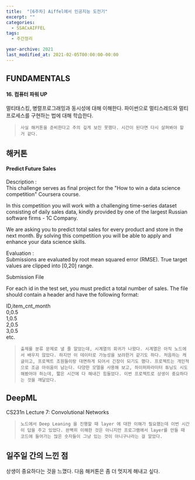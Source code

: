 ```yaml
---
title:  "[6주차] Aiffel에서 인공지능 도전기"
excerpt: ""
categories:
  - SSACxAIFFEL
tags:
  - 주간정리

year-archive: 2021
last_modified_at: 2021-02-05T00:00:00-00:00
---
```


## FUNDAMENTALS  
#### 16. 컴퓨터 파워 UP  
멀티태스킹, 병렬프로그래밍과 동시성에 대해 이해한다. 파이썬으로 멀티스레드와 멀티프로세스를 구현하는 법에 대해 학습한다.  
>`사실 해커톤을 준비한다고 주의 깊게 보진 못했다. 시간이 된다면 다시 살펴봐야 할 거 같다.`

## 해커톤  
#### Predict Future Sales  
Description :  
This challenge serves as final project for the "How to win a data science competition" Coursera course.  

In this competition you will work with a challenging time-series dataset consisting of daily sales data, kindly provided by one of the largest Russian software firms - 1C Company.  

We are asking you to predict total sales for every product and store in the next month. By solving this competition you will be able to apply and enhance your data science skills.  

Evaluation :  
Submissions are evaluated by root mean squared error (RMSE). True target values are clipped into [0,20] range.  

Submission File  

For each id in the test set, you must predict a total number of sales. The file should contain a header and have the following format:  

ID,item_cnt_month  
0,0.5  
1,0.5  
2,0.5  
3,0.5  
etc.  
>`출제를 분류 문제로 낼 줄 알았는데, 시계열의 회귀가 나왔다. 시계열은 아직 노드에서 배우지 않았다. 하지만 이 데이터로 가능성을 보려한거 같기도 하다. 처음하는 캐글이고, 프로젝트 조원들이랑 대면하게 되어서 긴장이 되기도 했다. 프로젝트는 개인적으로 조금 아쉬움이 남는다. 다양한 모델을 사용해 보고, 하이퍼파라미터 튜닝도 시도해봤어야 하는데, 짧은 시간에 다 해내긴 힘들었다. 이번 프로젝트로 상생이 중요하다는 것을 깨달았다.`

## DeepML    
CS231n Lecture 7: Convolutional Networks
>`노드에서 Deep Leaning 을 진행할 때 layer 에 대한 이해가 필요했는데 이번 시간이 답을 주고 있었다. 완벽히 이해한 것은 아니지만 프로그램에서 layer를 만들 때 코드에 들어가는 많은 숫자들이 그냥 있는 것이 아니구나라는 걸 알았다.`

## 일주일 간의 느낀 점  
상생이 중요하다는 것을 느꼈다. 다음 해커톤은 좀 더 멋지게 해내고 싶다.   
